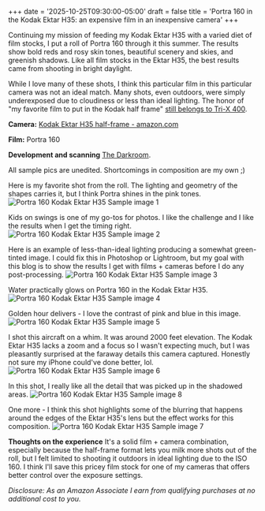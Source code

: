 +++
date = '2025-10-25T09:30:00-05:00'
draft = false
title = 'Portra 160 in the Kodak Ektar H35: an expensive film in an inexpensive camera'
+++

Continuing my mission of feeding my Kodak Ektar H35 with a varied diet of film stocks, I put a roll of Portra 160 through it this summer. The results show bold reds and rosy skin tones, beautiful scenery and skies, and greenish shadows. Like all film stocks in the Ektar H35, the best results came from shooting in bright daylight. 

While I love many of these shots, I think this particular film in this particular camera was not an ideal match. Many shots, even outdoors, were simply underexposed due to cloudiness or less than ideal lighting. The honor of "my favorite film to put in the Kodak half frame" [still belongs to Tri-X 400](/posts/kodak-ektar-h35-kodak-tri-x-black-and-white/).

**Camera:** [Kodak Ektar H35 half-frame - amazon.com](https://amzn.to/3J01D0e)

**Film:** Portra 160

**Development and scanning** [The Darkroom](https://thedarkroom.com). 

All sample pics are unedited. Shortcomings in composition are my own ;) 

Here is my favorite shot from the roll. The lighting and geometry of the shapes carries it, but I think Portra shines in the pink tones. 
![Portra 160 Kodak Ektar H35 Sample image 1](/img/portra-160-ektar-h35/portra-160-kodak-ektar-35h-1.jpg)

Kids on swings is one of my go-tos for photos. I like the challenge and I like the results when I get the timing right. 
![Portra 160 Kodak Ektar H35 Sample image 2](/img/portra-160-ektar-h35/portra-160-kodak-ektar-h35-2.jpg)

Here is an example of less-than-ideal lighting producing a somewhat green-tinted image. I could fix this in Photoshop or Lightroom, but my goal with this blog is to show the results I get with films + cameras before I do any post-processing.
![Portra 160 Kodak Ektar H35 Sample image 3](/img/portra-160-ektar-h35/portra-160-kodak-ektar-h35-3.jpg)

Water practically glows on Portra 160 in the Kodak Ektar H35.
![Portra 160 Kodak Ektar H35 Sample image 4](/img/portra-160-ektar-h35/portra-160-kodak-ektar-h35-4.jpg)

Golden hour delivers - I love the contrast of pink and blue in this image. 
![Portra 160 Kodak Ektar H35 Sample image 5](/img/portra-160-ektar-h35/portra-160-kodak-ektar-h35-5.jpg)

I shot this aircraft on a whim. It was around 2000 feet elevation. The Kodak Ektar H35 lacks a zoom and a focus so I wasn't expecting much, but I was pleasantly surprised at the faraway details this camera captured. Honestly not sure my iPhone could've done better, lol. 
![Portra 160 Kodak Ektar H35 Sample image 6](/img/portra-160-ektar-h35/portra-160-kodak-ektar-h35-6.jpg)

In this shot, I really like all the detail that was picked up in the shadowed areas.
![Portra 160 Kodak Ektar H35 Sample image 8](/img/portra-160-ektar-h35/portra-160-kodak-ektar-h35-8.jpg)

One more - I think this shot highlights some of the blurring that happens around the edges of the Ektar H35's lens but the effect works for this composition. 
![Portra 160 Kodak Ektar H35 Sample image 7](/img/portra-160-ektar-h35/portra-160-kodak-ektar-h35-7.jpg)

**Thoughts on the experience**
It's a solid film + camera combination, especially because the half-frame format lets you milk more shots out of the roll, but I felt limited to shooting it outdoors in ideal lighting due to the ISO 160. I think I'll save this pricey film stock for one of my cameras that offers better control over the exposure settings. 

_Disclosure: As an Amazon Associate I earn from qualifying purchases at no additional cost to you._ 